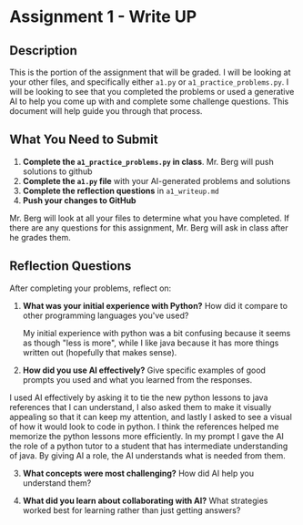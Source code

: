 # Assignment 1 - Write UP

## Description
This is the portion of the assignment that will be graded.  I will be looking at your other files, and specifically either `a1.py` or `a1_practice_problems.py`.  I will be looking to see that you completed the problems or used a generative AI to help you come up with and complete some challenge questions.  This document will help guide you through that process.

## What You Need to Submit
1. **Complete the `a1_practice_problems.py` in class**.  Mr. Berg will push solutions to github
2. **Complete the `a1.py` file** with your AI-generated problems and solutions
3. **Complete the reflection questions** in `a1_writeup.md`
4. **Push your changes to GitHub**

Mr. Berg will look at all your files to determine what you have completed.  If there are any questions for this assignment, Mr. Berg will ask in class after he grades them.


## Reflection Questions

After completing your problems, reflect on:

1. **What was your initial experience with Python?** How did it compare to other programming languages you've used?

    My initial experience with python was a bit confusing because it seems as though "less is more", while I like java because it has more things written out (hopefully that makes sense).

2. **How did you use AI effectively?** Give specific examples of good prompts you used and what you learned from the responses.

I used AI effectively by asking it to tie the new python lessons to java references that I can understand, I also asked them to make it visually appealing so that it can keep my attention, and lastly I asked to see a visual of how it would look to code in python. I think the references helped me memorize the python lessons more efficiently. In my prompt I gave the AI the role of a python tutor to a student that has intermediate understanding of java. By giving AI a role, the AI understands what is needed from them.

3. **What concepts were most challenging?** How did AI help you understand them?

4. **What did you learn about collaborating with AI?** What strategies worked best for learning rather than just getting answers?
